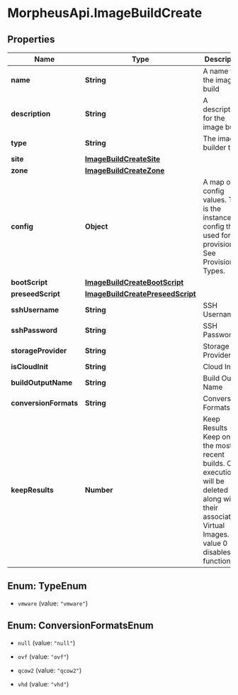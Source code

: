 # MorpheusApi.ImageBuildCreate

## Properties

Name | Type | Description | Notes
------------ | ------------- | ------------- | -------------
**name** | **String** | A name for the image build | [optional] 
**description** | **String** | A description for the image build | [optional] 
**type** | **String** | The image builder type. | [optional] 
**site** | [**ImageBuildCreateSite**](ImageBuildCreateSite.md) |  | [optional] 
**zone** | [**ImageBuildCreateZone**](ImageBuildCreateZone.md) |  | [optional] 
**config** | **Object** | A map of config values. This is the instance config that is used for provisioning. See Provisioning Types. | [optional] 
**bootScript** | [**ImageBuildCreateBootScript**](ImageBuildCreateBootScript.md) |  | [optional] 
**preseedScript** | [**ImageBuildCreatePreseedScript**](ImageBuildCreatePreseedScript.md) |  | [optional] 
**sshUsername** | **String** | SSH Username | [optional] 
**sshPassword** | **String** | SSH Password | [optional] 
**storageProvider** | **String** | Storage Provider | [optional] 
**isCloudInit** | **String** | Cloud Init | [optional] 
**buildOutputName** | **String** | Build Output Name | [optional] 
**conversionFormats** | **String** | Conversion Formats | [optional] 
**keepResults** | **Number** | Keep Results - Keep only the most recent builds. Older executions will be deleted along with their associated Virtual Images. The value 0 disables this functionality. | [optional] [default to 0]



## Enum: TypeEnum


* `vmware` (value: `"vmware"`)





## Enum: ConversionFormatsEnum


* `null` (value: `"null"`)

* `ovf` (value: `"ovf"`)

* `qcow2` (value: `"qcow2"`)

* `vhd` (value: `"vhd"`)




